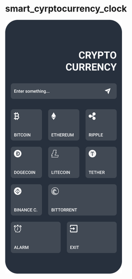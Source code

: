 # smart_cyrptocurrency_clock
![Design](https://github.com/desxz/smart_cyrptocurrency_clock/blob/main/mobile_app_design/Home%20Screen.png)
